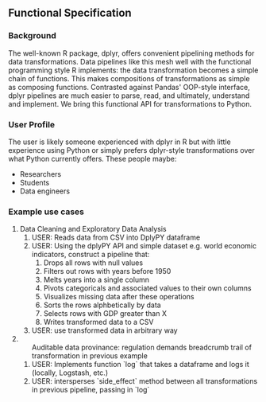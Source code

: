 ## Functional Specification

### Background
The well-known R package, dplyr, offers convenient pipelining methods for data transformations. Data pipelines like this mesh well with the functional programming style R implements: the data transformation becomes a simple chain of functions. This makes compositions of transformations as simple as composing functions. Contrasted against Pandas' OOP-style interface, dplyr pipelines are much easier to parse, read, and ultimately, understand and implement. We bring this functional API for transformations to Python. 

### User Profile
The user is likely someone experienced with dplyr in R but with little experience using Python or simply prefers dplyr-style transformations over what Python currently offers. These people maybe:
- Researchers
- Students
- Data engineers

### Example use cases
<ol>
<li>Data Cleaning and Exploratory Data Analysis
  <ol>
    <li>USER: Reads data from CSV into DplyPY dataframe</li>
    <li>USER: Using the dplyPY API and simple dataset e.g. world economic indicators, construct a pipeline that:
        <ol>
            <li>Drops all rows with null values</li>
            <li>Filters out rows with years before 1950</li>
            <li>Melts years into a single column</li>
            <li>Pivots categoricals and associated values to their own columns</li>
            <li>Visualizes missing data after these operations</li>
            <li>Sorts the rows alphbetically by data</li>
            <li>Selects rows with GDP greater than X</li>
            <li>Writes transformed data to a CSV</li>
        </ol>
    <li>USER: use transformed data in arbitrary way</li>
  </ol>
</li>
<li>
  <ol>Auditable data provinance: regulation demands breadcrumb trail of transformation in previous example
    <li>USER: Implements function `log` that takes a dataframe and logs it (locally, Logstash, etc.)</li>
    <li>USER: intersperses `side_effect` method between all transformations in previous pipeline, passing in `log`</li>
  </ol>
</li>
</ol>